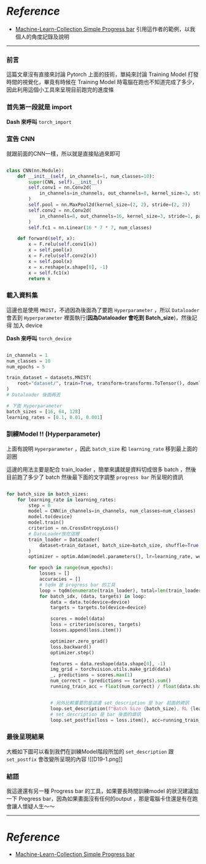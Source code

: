 # *Reference*

- [Machine-Learn-Collection Simple Progress bar](https://github.com/aladdinpersson/Machine-Learning-Collection/blob/master/ML/Pytorch/Basics/pytorch_progress_bar.py)
引用這作者的範例，以我個人的角度記錄及說明
-------------
### 前言
這篇文章沒有直接來討論 Pytorch 上面的技術，單純來討論 Training Model 打發時間的視覺化，畢竟有時候在 Training Model 時電腦在跑也不知道完成了多少，因此利用這個小工具來呈現目前跑完的進度條


### 首先第一段就是 import 

**Dash 來呼叫** `torch_import`

### 宣告 CNN
就跟前面的CNN一樣，所以就是直接貼過來即可

```Python

class CNN(nn.Module):
    def __init__(self, in_channels=1, num_classes=10):
        super(CNN, self).__init__()
        self.conv1 = nn.Conv2d(
            in_channels=in_channels, out_channels=8, kernel_size=3, stride=1, padding=1
        )
        self.pool = nn.MaxPool2d(kernel_size=(2, 2), stride=(2, 2))
        self.conv2 = nn.Conv2d(
            in_channels=8, out_channels=16, kernel_size=3, stride=1, padding=1
        )
        self.fc1 = nn.Linear(16 * 7 * 7, num_classes)

    def forward(self, x):
        x = F.relu(self.conv1(x))
        x = self.pool(x)
        x = F.relu(self.conv2(x))
        x = self.pool(x)
        x = x.reshape(x.shape[0], -1)
        x = self.fc1(x)
        return x

```

### 載入資料集
這邊也是使用 `MNIST`，不過因為後面為了要跑 `Hyperparameter` ，所以 `Dataloader` 會丟到 
 `Hyperparameter` 裡面執行(**因為Dataloader 會吃到 Batch_size**)，然後記得 加入 device
 
**Dash 來呼叫** `torch_device`

```Python

in_channels = 1
num_classes = 10
num_epochs = 5

train_dataset = datasets.MNIST(
    root="dataset/", train=True, transform=transforms.ToTensor(), download=True
)
# Dataloader 後面再丟

# 下面 Hyperparameter
batch_sizes = [16, 64, 128]
learning_rates = [0.1, 0.01, 0.001]
```

### 訓練Model !! (Hyperparameter)
上面有說明 `Hyperparameter` ，因此 `batch_size` 和 `learning_rate` 移到最上面的迴圈

這邊的用法主要是配合 train_loader ，簡單來講就是資料切成很多 batch ，然後目前跑了多少了 batch
然後最下面的文字調整 `progress bar` 所呈現的資訊
```Python

for batch_size in batch_sizes:
    for learning_rate in learning_rates:
        step = 0
        model = CNN(in_channels=in_channels, num_classes=num_classes)
        model.to(device)
        model.train()
        criterion = nn.CrossEntropyLoss()
        # DataLoader放在這裡
        train_loader = DataLoader(
            dataset=train_dataset, batch_size=batch_size, shuffle=True
        )
        optimizer = optim.Adam(model.parameters(), lr=learning_rate, weight_decay=0.0)

        for epoch in range(num_epochs):
            losses = []
            accuracies = []
            # tqdm 是 progress bar 的工具
            loop = tqdm(enumerate(train_loader), total=len(train_loader))
            for batch_idx, (data, targets) in loop:
                data = data.to(device=device)
                targets = targets.to(device=device)

                scores = model(data)
                loss = criterion(scores, targets)
                losses.append(loss.item())

                optimizer.zero_grad()
                loss.backward()
                optimizer.step()

                features = data.reshape(data.shape[0], -1)
                img_grid = torchvision.utils.make_grid(data)
                _, predictions = scores.max(1)
                num_correct = (predictions == targets).sum()
                running_train_acc = float(num_correct) / float(data.shape[0])


				# 另外比較重要的是這邊 set_description 是 bar 前面的資訊
                loop.set_description(f"Batch Size {batch_size}, RL {learning_rate}, Epoch [{epoch+1}/{num_epochs}] ")
                # set_description 是 bar 後面的資訊
                loop.set_postfix(loss = loss.item(), acc=running_train_acc)
```

### 最後呈現結果
大概如下圖可以看到我們在訓練Model階段所加的 `set_description` 跟 `set_postfix`  會改變所呈現的內容
![[D19-1.png]]

### 結語
我這邊還有另一種 Progress bar 的工具，如果要長時間訓練model 的狀況建議加一下 Pregress bar，因為如果畫面沒有任何的output ，那是電腦卡住還是有在跑會讓人懷疑人生～～

----------
# *Reference*

- [Machine-Learn-Collection Simple Progress bar](https://github.com/aladdinpersson/Machine-Learning-Collection/blob/master/ML/Pytorch/Basics/pytorch_progress_bar.py)
